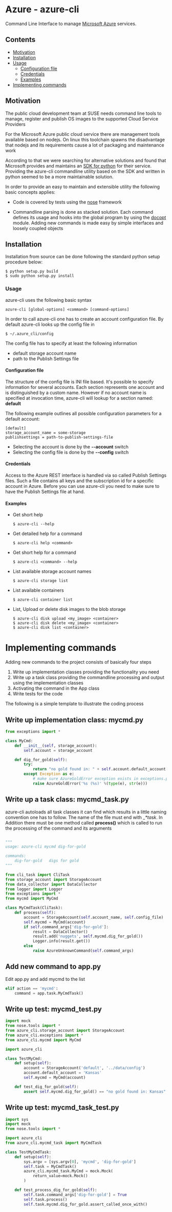 # Azure - azure-cli

Command Line Interface to manage
[Microsoft Azure](https://manage.windowsazure.com) services.

## Contents

  * [Motivation](#motivation)
  * [Installation](#installation)
  * [Usage](#usage)
    - [Configuration file](#configuration-file)
    - [Credentials](#credentials)
    - [Examples](#examples)
  * [Implementing commands](#implementing-commands)

## Motivation

The public cloud development team at SUSE needs command line
tools to manage, register and publish OS images to the supported
Cloud Service Providers

For the Microsoft Azure public cloud service there are management
tools available based on nodejs. On linux this toolchain spawns the
disadvantage that nodejs and its requirements cause a lot of
packaging and maintenance work

According to that we were searching for alternative solutions and
found that Microsoft provides and maintains an
[SDK for python](https://github.com/Azure/azure-sdk-for-python)
for their service. Providing the azure-cli commandline utility based
on the SDK and written in python seemed to be a more
maintainable solution.

In order to provide an easy to maintain and extensible utility the
following basic concepts applies:

* Code is covered by tests using the
  [nose](https://nose.readthedocs.org/en/latest) framework

* Commandline parsing is done as stacked solution. Each command
  defines its usage and hooks into the global program by using the
  [docopt](http://docopt.org) module. Adding new commands is made
  easy by simple interfaces and loosely coupled objects

## Installation

Installation from source can be done following the standard
python setup procedure below:

```
$ python setup.py build
$ sudo python setup.py install
```

### Usage

azure-cli uses the following basic syntax

```
azure-cli [global-options] <command> [command-options]
```

In order to call azure-cli one has to create an account configuration
file. By default azure-cli looks up the config file in

```
$ ~/.azure_cli/config
```

The config file has to specify at least the following information

* default storage account name
* path to the Publish Settings file

#### Configuration file

The structure of the config file is INI file based. It's possible to
specify information for several accounts. Each section represents one
account and is distinguished by a custom name. However if no account
name is specified at invocation time, azure-cli will lookup for a
section named: __default__

The following example outlines all possible configuration parameters
for a default account:

```
[default]
storage_account_name = some-storage
publishsettings = path-to-publish-settings-file
```

* Selecting the account is done by the __--account__ switch
* Selecting the config file is done by the __--config__ switch

#### Credentials

Access to the Azure REST interface is handled via so called Publish Settings
files. Such a file contains all keys and the subscription id for a specific
account in Azure. Before you can use azure-cli you need to make sure to have
the Publish Settings file at hand.

#### Examples

* Get short help

  ```
  $ azure-cli --help
  ```

* Get detailed help for a command

  ```
  $ azure-cli help <command>
  ```

* Get short help for a command

  ```
  $ azure-cli <command> --help
  ```

* List available storage account names

  ```
  $ azure-cli storage list
  ```

* List available containers

  ```
  $ azure-cli container list
  ```

* List, Upload or delete disk images to the blob storage

  ```
  $ azure-cli disk upload <my_image> <container>
  $ azure-cli disk delete <my_image> <container>
  $ azure-cli disk list <container>
  ```


# Implementing commands

Adding new commands to the project consists of basically four steps

1. Write up implementation classes providing the functionality you need
2. Write up a task class providing the commandline processing and output
   using the implementation classes
3. Activating the command in the App class
4. Write tests for the code

The following is a simple template to illustrate the coding process

## Write up implementation class: mycmd.py

```python
from exceptions import *

class MyCmd:
    def __init__(self, storage_account):
        self.account = storage_account

    def dig_for_gold(self):
        try:
            return "no gold found in: " + self.account.default_account
        except Exception as e:
            # make sure AzureGoldError exception exists in exceptions.py
            raise AzureGoldError('%s (%s)' %(type(e), str(e)))
```


## Write up a task class: mycmd_task.py

azure-cli autoloads all task classes it can find which results in a little
naming convention one has to follow. The name of the file must end with
__*_task__. In Addition there must be one method called __process()__ which
is called to run the processing of the command and its arguments

```python

"""
usage: azure-cli mycmd dig-for-gold

commands:
    dig-for-gold   digs for gold
"""

from cli_task import CliTask
from storage_account import StorageAccount
from data_collector import DataCollector
from logger import Logger
from exceptions import *
from mycmd import MyCmd

class MyCmdTask(CliTask):
    def process(self):
        account = StorageAccount(self.account_name, self.config_file)
        self.mycmd = MyCmd(account)
        if self.command_args['dig-for-gold']:
            result = DataCollector()
            result.add('nuggets', self.mycmd.dig_for_gold())
            Logger.info(result.get())
        else
            raise AzureUnknownCommand(self.command_args)

```

## Add new command to app.py

Edit app.py and add mycmd to the list

```python
elif action == 'mycmd':
    command = app.task.MyCmdTask()
```

## Write up test: mycmd_test.py

```python
import mock
from nose.tools import *
from azure_cli.storage_account import StorageAccount
from azure_cli.exceptions import *
from azure_cli.mycmd import MyCmd

import azure_cli

class TestMyCmd:
    def setup(self):
        account = StorageAccount('default', '../data/config')
        account.default_account = 'Kansas'
        self.mycmd = MyCmd(account)

    def test_dig_for_gold(self):
        assert self.mycmd.dig_for_gold() == "no gold found in: Kansas"
```

## Write up test: mycmd_task_test.py

```python
import sys
import mock
from nose.tools import *

import azure_cli
from azure_cli.mycmd_task import MyCmdTask

class TestMyCmdTask:
    def setup(self):
        sys.argv = [sys.argv[0], 'mycmd', 'dig-for-gold']
        self.task = MyCmdTask()
        azure_cli.mycmd_task.MyCmd = mock.Mock(
            return_value=mock.Mock()
        )

    def test_process_dig_for_gold(self):
        self.task.command_args['dig-for-gold'] = True
        self.task.process()
        self.task.mycmd.dig_for_gold.assert_called_once_with()
```

